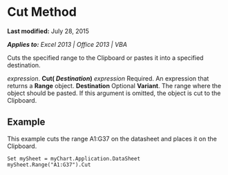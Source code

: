 
# Cut Method

 **Last modified:** July 28, 2015

 _**Applies to:** Excel 2013 | Office 2013 | VBA_

Cuts the specified range to the Clipboard or pastes it into a specified destination.

 _expression_. **Cut( _Destination_)**
 _expression_ Required. An expression that returns a **Range** object.
 **Destination** Optional **Variant**. The range where the object should be pasted. If this argument is omitted, the object is cut to the Clipboard.

## Example

This example cuts the range A1:G37 on the datasheet and places it on the Clipboard.


```
Set mySheet = myChart.Application.DataSheet 
mySheet.Range("A1:G37").Cut
```

